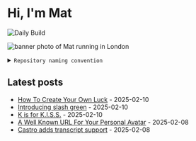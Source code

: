 # Hi, I'm Mat

![Daily Build](https://github.com/mat-0/mat-0/workflows/Daily%20Build/badge.svg)

![banner photo of Mat running in London](https://raw.githubusercontent.com/mat-0/mat-0/master/images/gh-header-image-cropped.jpg)

<details><summary><code>Repository naming convention</code></summary>
  
Repositories, where possible, are lowercase with underscores and follow the naming conventions below. 

  
- For demonstrations or proof of concepts, use the format `demo_name`.
- Boilerplate or templates are named in the format `template_name`.
  - where appropriate these are also published through GitHub pages and will be available at `username.github.io/repo_name`.
- WordPress-related content (mostly plugins) are prefixed with `wp_`.
- Twitter bots are prefixed with `bot_`.
- Standard repositories are named as they are, sometimes this might be a domain name e.g. `thechels.uk`.
</details>

## Latest posts

<!-- blog starts -->
- [How To Create Your Own Luck](https://thechels.uk/how-to-create-your-own-luck) - 2025-02-10
- [Introducing slash green](https://thechels.uk/introducing-slash-green) - 2025-02-10
- [K is for K.I.S.S.](https://thechels.uk/k-is-for-k.i.s.s.) - 2025-02-10
- [A Well Known URL For Your Personal Avatar](https://thechels.uk/a-well-known-url-for-your-personal-avatar) - 2025-02-08
- [Castro adds transcript support](https://thechels.uk/castro-adds-transcript-support) - 2025-02-08
<!-- blog ends -->
